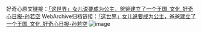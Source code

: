 好奇心原文链接：[「这世界」女儿说要成为公主，爸爸建立了一个王国_文化_好奇心日报-孙若空](https://www.qdaily.com/articles/1495.html)
WebArchive归档链接：[「这世界」女儿说要成为公主，爸爸建立了一个王国_文化_好奇心日报-孙若空](http://web.archive.org/web/20171019211429/http://www.qdaily.com/articles/1495.html)
![image](http://ww3.sinaimg.cn/large/007d5XDply1g3v4edd2ylj30u04ebb29)
